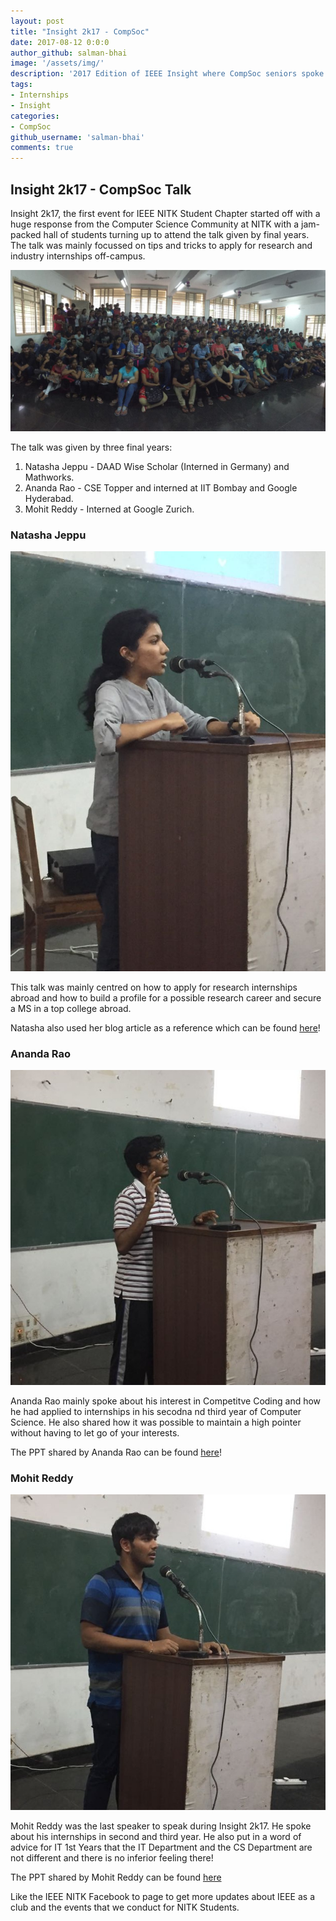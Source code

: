 ```yaml
---
layout: post
title: "Insight 2k17 - CompSoc"
date: 2017-08-12 0:0:0
author_github: salman-bhai
image: '/assets/img/'
description: '2017 Edition of IEEE Insight where CompSoc seniors spoke about how to apply for internships abroad and off-campus.'
tags:
- Internships
- Insight
categories:
- CompSoc
github_username: 'salman-bhai'
comments: true
---
```


## Insight 2k17 - CompSoc Talk

Insight 2k17, the first event for IEEE NITK Student Chapter started off with a huge response from the Computer Science Community at NITK with a jam-packed hall of students turning up to attend the talk given by final years. The talk was mainly focussed on tips and tricks to apply for research and industry internships off-campus. 

![Crowd for Insight](/gyan/assets/img/insight-2k17/crowd.jpg)

The talk was given by three final years:
1. Natasha Jeppu - DAAD Wise Scholar (Interned in Germany) and Mathworks.
2. Ananda Rao - CSE Topper and interned at IIT Bombay and Google Hyderabad.
3. Mohit Reddy - Interned at Google Zurich.

### Natasha Jeppu 

![Natasha Jeppu](/gyan/assets/img/insight-2k17/natasha-jeppu.jpg)

This talk was mainly centred on how to apply for research internships abroad and how to build a profile for a possible research career and secure a MS in a top college abroad.

Natasha also used her blog article as a reference which can be found [here](/gyan/internships-Abroad/)!

### Ananda Rao

![Ananda Rao](/gyan/assets/img/insight-2k17/ananda-rao.jpg)

Ananda Rao mainly spoke about his interest in Competitve Coding and how he had applied to internships in his secodna nd third year of Computer Science. He also shared how it was possible to maintain a high pointer without having to let go of your interests.

The PPT shared by Ananda Rao can be found [here](https://drive.google.com/open?id=1104pPZPQD7YStRVjE47BWAIM-qACqKIQdrOVLi1esM8)!

### Mohit Reddy

![Mohit Reddy](/gyan/assets/img/insight-2k17/mohit-reddy.jpg)

Mohit Reddy was the last speaker to speak during Insight 2k17. He spoke about his internships in second and third year. He also put in a word of advice for IT 1st Years that the IT Department and the CS Department are not different and there is no inferior feeling there!

The PPT shared by Mohit Reddy can be found [here](https://drive.google.com/open?id=1sfcWSfjWg78IRA0E7ghigHQAeVfic_xbLyiypaTR2pw)

Like the IEEE NITK Facebook to page to get more updates about IEEE as a club and the events that we conduct for NITK Students.